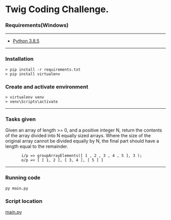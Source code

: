 # Twig Coding Challenge.

### Requirements(Windows)

------------

- [Python 3.8.5](https://www.python.org/downloads/release/python-385/)

------------ 

### Installation

    > pip install -r requirements.txt
    > pip install virtualenv

### Create and activate environment

    > virtualenv venv
    > venv\Scripts\activate

------------

### Tasks given

Given an array of length >= 0, and a positive integer N, return the contents of the array divided into N equally sized
arrays. Where the size of the original array cannot be divided equally by N, the final part should have a length equal
to the remainder.

           i/p => groupArrayElements([ 1 , 2 , 3 , 4 , 5 ], 3 );
           o/p => [ [ 1, 2 ], [ 3, 4 ], [ 5 ] ]

----- 

### Running code

    py main.py

### Script location

[main.py](main.py)

